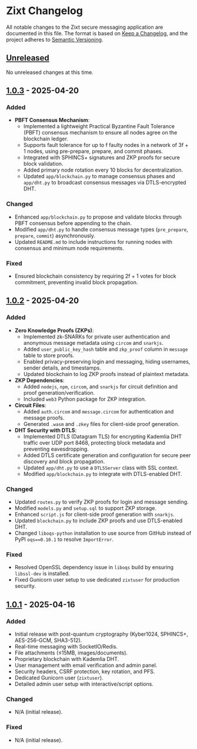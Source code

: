 # Zixt Changelog

All notable changes to the Zixt secure messaging application are documented in this file. The format is based on [Keep a Changelog](https://keepachangelog.com/en/1.0.0/), and the project adheres to [Semantic Versioning](https://semver.org/spec/v2.0.0.html).

## [Unreleased]

No unreleased changes at this time.

## [1.0.3] - 2025-04-20

### Added
- **PBFT Consensus Mechanism**:
  - Implemented a lightweight Practical Byzantine Fault Tolerance (PBFT) consensus mechanism to ensure all nodes agree on the blockchain ledger.
  - Supports fault tolerance for up to f faulty nodes in a network of 3f + 1 nodes, using pre-prepare, prepare, and commit phases.
  - Integrated with SPHINCS+ signatures and ZKP proofs for secure block validation.
  - Added primary node rotation every 10 blocks for decentralization.
  - Updated `app/blockchain.py` to manage consensus phases and `app/dht.py` to broadcast consensus messages via DTLS-encrypted DHT.

### Changed
- Enhanced `app/blockchain.py` to propose and validate blocks through PBFT consensus before appending to the chain.
- Modified `app/dht.py` to handle consensus message types (`pre_prepare`, `prepare`, `commit`) asynchronously.
- Updated `README.md` to include instructions for running nodes with consensus and minimum node requirements.

### Fixed
- Ensured blockchain consistency by requiring 2f + 1 votes for block commitment, preventing invalid block propagation.

## [1.0.2] - 2025-04-20

### Added
- **Zero Knowledge Proofs (ZKPs)**:
  - Implemented zk-SNARKs for private user authentication and anonymous message metadata using `circom` and `snarkjs`.
  - Added `user_public_key_hash` table and `zkp_proof` column in `message` table to store proofs.
  - Enabled privacy-preserving login and messaging, hiding usernames, sender details, and timestamps.
  - Updated blockchain to log ZKP proofs instead of plaintext metadata.
- **ZKP Dependencies**:
  - Added `nodejs`, `npm`, `circom`, and `snarkjs` for circuit definition and proof generation/verification.
  - Included `web3` Python package for ZKP integration.
- **Circuit Files**:
  - Added `auth.circom` and `message.circom` for authentication and message proofs.
  - Generated `.wasm` and `.zkey` files for client-side proof generation.
- **DHT Security with DTLS**:
  - Implemented DTLS (Datagram TLS) for encrypting Kademlia DHT traffic over UDP port 8468, protecting block metadata and preventing eavesdropping.
  - Added DTLS certificate generation and configuration for secure peer discovery and block propagation.
  - Updated `app/dht.py` to use a `DTLSServer` class with SSL context.
  - Modified `app/blockchain.py` to integrate with DTLS-enabled DHT.

### Changed
- Updated `routes.py` to verify ZKP proofs for login and message sending.
- Modified `models.py` and `setup.sql` to support ZKP storage.
- Enhanced `script.js` for client-side proof generation with `snarkjs`.
- Updated `blockchain.py` to include ZKP proofs and use DTLS-enabled DHT.
- Changed `liboqs-python` installation to use source from GitHub instead of PyPI `oqs==0.10.1` to resolve `ImportError`.

### Fixed
- Resolved OpenSSL dependency issue in `liboqs` build by ensuring `libssl-dev` is installed.
- Fixed Gunicorn user setup to use dedicated `zixtuser` for production security.

## [1.0.1] - 2025-04-16

### Added
- Initial release with post-quantum cryptography (Kyber1024, SPHINCS+, AES-256-GCM, SHA3-512).
- Real-time messaging with SocketIO/Redis.
- File attachments (≤15MB, images/documents).
- Proprietary blockchain with Kademlia DHT.
- User management with email verification and admin panel.
- Security headers, CSRF protection, key rotation, and PFS.
- Dedicated Gunicorn user (`zixtuser`).
- Detailed admin user setup with interactive/script options.

### Changed
- N/A (initial release).

### Fixed
- N/A (initial release).

[Unreleased]: https://github.com/yourusername/zixt/compare/v1.0.3...HEAD
[1.0.3]: https://github.com/yourusername/zixt/compare/v1.0.2...v1.0.3
[1.0.2]: https://github.com/yourusername/zixt/compare/v1.0.1...v1.0.2
[1.0.1]: https://github.com/yourusername/zixt/releases/tag/v1.0.1
